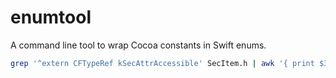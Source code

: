 enumtool
========

A command line tool to wrap Cocoa constants in Swift enums.

```bash
grep '^extern CFTypeRef kSecAttrAccessible' SecItem.h | awk '{ print $3; }' > ~/Documents/src/enumtool/demo/SecAttrAcessible.txt
```
